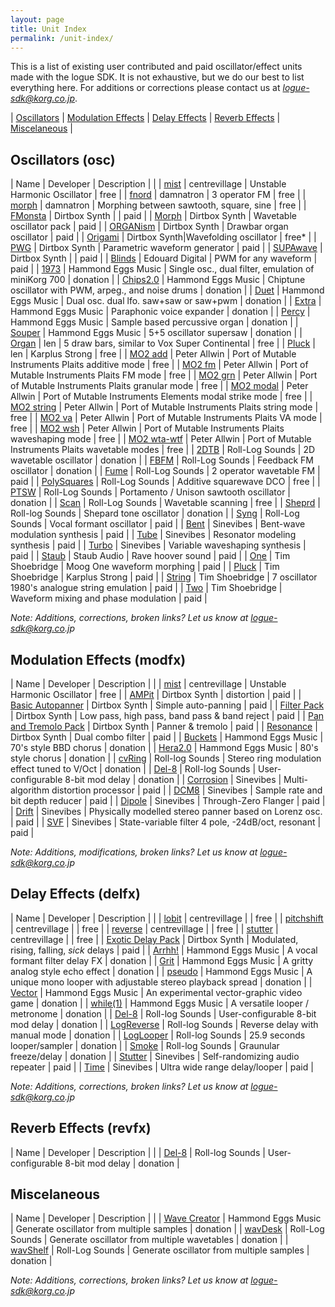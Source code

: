 ```yaml
---
layout: page
title: Unit Index
permalink: /unit-index/
---
```


This is a list of existing user contributed and paid oscillator/effect units made with the logue SDK. It is not exhaustive, but we do our best to list everything here. For additions or corrections please contact us at *logue-sdk@korg.co.jp*.

| [Oscillators](#oscillators-osc) | [Modulation Effects](#modulation-effects-modfx) | [Delay Effects](#delay-effects-delfx) | [Reverb Effects](#reverb-effects-revfx) | [Miscelaneous](#miscelaneous) |

## Oscillators (osc)

| Name | Developer | Description |  |
| [mist](https://github.com/centrevillage/cv_logue/tree/master/osc/mist) | centrevillage | Unstable Harmonic Oscillator | free |
| [fnord](https://github.com/damnatron/logue-sdk/tree/master/platform/prologue/contrib/prlgunit) | damnatron | 3 operator FM | free |
| [morph](https://github.com/damnatron/logue-sdk/tree/master/platform/prologue/contrib/prlgunit) | damnatron | Morphing between sawtooth, square, sine | free |
| [FMonsta](https://www.dirtboxsynth.com/sd_product/fmonsta-bundle/) | Dirtbox Synth | | paid |
| [Morph](https://www.dirtboxsynth.com/sd_product/morph/) | Dirtbox Synth | Wavetable oscillator pack | paid |
| [ORGANism](https://www.dirtboxsynth.com/sd_product/organism/) | Dirtbox Synth | Drawbar organ oscillator | paid |
| [Origami](https://www.dirtboxsynth.com/sd_product/origami/) | Dirtbox Synth|Wavefolding oscillator | free\* |
| [PWG](https://www.dirtboxsynth.com/sd_product/pwg-parametric-waveform-generator/) | Dirtbox Synth | Parametric waveform generator | paid |
| [SUPAwave](https://www.dirtboxsynth.com/sd_product/supawave/) | Dirtbox Synth | | paid |
| [Blinds](https://edouard.digital/) | Edouard Digital | PWM for any waveform | paid |
| [1973](http://hammondeggsmusic.ca/logueplugins/1973.html) | Hammond Eggs Music | Single osc., dual filter, emulation of miniKorg 700 | donation | 
| [Chips2.0](http://hammondeggsmusic.ca/logueplugins/chips2.html) | Hammond Eggs Music | Chiptune oscillator with PWM, arpeg., and noise drums | donation | 
| [Duet](http://hammondeggsmusic.ca/logueplugins/duet.html) | Hammond Eggs Music | Dual osc. dual lfo. saw+saw or saw+pwm | donation |
| [Extra](http://hammondeggsmusic.ca/logueplugins/extra.html) | Hammond Eggs Music | Paraphonic voice expander | donation |
| [Percy](http://hammondeggsmusic.ca/logueplugins/percy.html) | Hammond Eggs Music | Sample based percussive organ | donation |
| [Souper](http://hammondeggsmusic.ca/logueplugins/souper.html) | Hammond Eggs Music | 5+5 oscillator supersaw | donation |
| [Organ](https://github.com/len/korg-prologue/tree/master/src/organ) | len | 5 draw bars, similar to Vox Super Continental | free | 
| [Pluck](https://github.com/len/korg-prologue/tree/master/src/pluck) | len | Karplus Strong | free |
| [MO2 add](https://github.com/peterall/eurorack-prologue/releases) | Peter Allwin | Port of Mutable Instruments Plaits additive mode | free |
| [MO2 fm](https://github.com/peterall/eurorack-prologue/releases) | Peter Allwin | Port of Mutable Instruments Plaits FM mode | free |
| [MO2 grn](https://github.com/peterall/eurorack-prologue/releases) | Peter Allwin | Port of Mutable Instruments Plaits granular mode | free |
| [MO2 modal](https://github.com/peterall/eurorack-prologue/releases) | Peter Allwin | Port of Mutable Instruments Elements modal strike mode | free |
| [MO2 string](https://github.com/peterall/eurorack-prologue/releases) | Peter Allwin | Port of Mutable Instruments Plaits string mode | free |
| [MO2 va](https://github.com/peterall/eurorack-prologue/releases) | Peter Allwin | Port of Mutable Instruments Plaits VA mode | free |
| [MO2 wsh](https://github.com/peterall/eurorack-prologue/releases) | Peter Allwin | Port of Mutable Instruments Plaits waveshaping mode | free |
| [MO2 wta-wtf](https://github.com/peterall/eurorack-prologue/releases) | Peter Allwin | Port of Mutable Instruments Plaits wavetable modes | free |
| [2DTB](https://gum.co/rolllog_nts1_pack) | Roll-Log Sounds | 2D wavetable oscillator | donation |
| [FBFM](https://gum.co/rolllog_nts1_pack) | Roll-Log Sounds | Feedback FM oscillator | donation |
| [Fume](https://rolllogsounds.com) | Roll-Log Sounds | 2 operator wavetable FM | paid |
| [PolySquares](https://rolllogsounds.com) | Roll-Log Sounds | Additive squarewave DCO | free |
| [PTSW](https://gum.co/rolllog_nts1_pack) | Roll-Log Sounds | Portamento / Unison sawtooth oscillator | donation |
| [Scan](https://rolllogsounds.com) | Roll-Log Sounds | Wavetable scanning | free |
| [Sheprd](https://gum.co/rolllog_free_pack) | Roll-log Sounds | Shepard tone oscillator | donation |
| [Syng](https://rolllogsounds.com) | Roll-Log Sounds | Vocal formant oscillator | paid |
| [Bent](https://www.sinevibes.com/korgbent/) | Sinevibes | Bent-wave modulation synthesis | paid |
| [Tube](https://www.sinevibes.com/korgtube/) | Sinevibes | Resonator modeling synthesis | paid |
| [Turbo](https://www.sinevibes.com/korgturbo/) | Sinevibes | Variable waveshaping synthesis | paid | 
| [Staub](https://www.staub-audio.com/products/staub/) | Staub Audio | Rave hoover sound | paid |
| [One](https://sellfy.com/p/vp0w/) | Tim Shoebridge | Moog One waveform morphing | paid | 
| [Pluck](https://sellfy.com/p/bG1k/) | Tim Shoebridge | Karplus Strong | paid |
| [String](https://sellfy.com/p/Ump7/) | Tim Shoebridge | 7 oscillator 1980's analogue string emulation | paid |
| [Two](https://sellfy.com/p/wxqvjn/) | Tim Shoebridge | Waveform mixing and phase modulation | paid |

_Note: Additions, corrections, broken links? Let us know at logue-sdk@korg.co.jp_

## Modulation Effects (modfx)

| Name | Developer | Description |  |
| [mist](https://github.com/centrevillage/cv_logue/tree/master/osc/mist) | centrevillage | Unstable Harmonic Oscillator | free |
| [AMPit](https://www.dirtboxsynth.com/sd_product/ampit/) | Dirtbox Synth | distortion | paid |
| [Basic Autopanner](https://www.dirtboxsynth.com/sd_product/basic-autopanner/) | Dirtbox Synth | Simple auto-panning | paid |
| [Filter Pack](https://www.dirtboxsynth.com/sd_product/filter-pack/) | Dirtbox Synth | Low pass, high pass, band pass & band reject | paid |
| [Pan and Tremolo Pack](https://www.dirtboxsynth.com/sd_product/pan-and-tremolo-pack/) | Dirtbox Synth | Panner & tremolo | paid |
| [Resonance](https://www.dirtboxsynth.com/sd_product/resonance/) | Dirtbox Synth | Dual combo filter | paid |
| [Buckets](http://hammondeggsmusic.ca/logueplugins/buckets.html) | Hammond Eggs Music | 70's style BBD chorus | donation |
| [Hera2.0](http://hammondeggsmusic.ca/logueplugins/hera2.html) | Hammond Eggs Music | 80's style chorus | donation |
| [cvRing](https://gum.co/rolllog_free_pack) | Roll-log Sounds | Stereo ring modulation effect tuned to V/Oct | donation |
| [Del-8](https://gum.co/logueMill_del_8) | Roll-log Sounds | User-configurable 8-bit mod delay | donation |
| [Corrosion](https://www.sinevibes.com/korgcorrosion/) | Sinevibes | Multi-algorithm distortion processor | paid |
| [DCM8](https://www.sinevibes.com/korgdcm8/) | Sinevibes | Sample rate and bit depth reducer | paid |
| [Dipole](https://www.sinevibes.com/korgdipole/) | Sinevibes | Through-Zero Flanger | paid |
| [Drift](https://www.sinevibes.com/korgdrift/ ) | Sinevibes | Physically modelled stereo panner based on Lorenz osc. | paid |
| [SVF](https://www.sinevibes.com/korgsvf/) | Sinevibes | State-variable filter 4 pole, -24dB/oct, resonant | paid |

_Note: Additions, modifications, broken links? Let us know at logue-sdk@korg.co.jp_

## Delay Effects (delfx)

| Name | Developer | Description |  |
| [lobit](https://github.com/centrevillage/cv_logue/tree/master/delfx/lobit) | centrevillage |  | free |
| [pitchshift](https://github.com/centrevillage/cv_logue/tree/master/delfx/pitchshift) | centrevillage |  | free |
| [reverse](https://github.com/centrevillage/cv_logue/tree/master/delfx/reverse) | centrevillage |  | free |
| [stutter](https://github.com/centrevillage/cv_logue/tree/master/delfx/stutter) | centrevillage |  | free |
| [Exotic Delay Pack](https://www.dirtboxsynth.com/sd_product/exotic-delay-pack/) | Dirtbox Synth | Modulated, rising, falling, _sick_ delays |  paid |
| [Arrhh!](http://hammondeggsmusic.ca/logueplugins/arrhh.html) | Hammond Eggs Music | A vocal formant filter delay FX | donation |
| [Grit](http://hammondeggsmusic.ca/logueplugins/grit.html) | Hammond Eggs Music | A gritty analog style echo effect | donation |
| [pseudo](http://hammondeggsmusic.ca/logueplugins/pseudo.html) | Hammond Eggs Music | A unique mono looper with adjustable stereo playback spread | donation |
| [Vector](http://hammondeggsmusic.ca/logueplugins/vector.html) | Hammond Eggs Music | An experimental vector-graphic video game | donation |
| [while(1)](http://hammondeggsmusic.ca/logueplugins/while1.html) | Hammond Eggs Music | A versatile looper / metronome |  donation |
| [Del-8](https://gum.co/logueMill_del_8) | Roll-log Sounds | User-configurable 8-bit mod delay | donation |
| [LogReverse](https://gum.co/rolllog_free_pack) | Roll-log Sounds | Reverse delay with manual mode | donation |
| [LogLooper](https://gum.co/rolllog_free_pack) | Roll-log Sounds | 25.9 seconds looper/sampler | donation |
| [Smoke](https://gum.co/rolllog_free_pack) | Roll-log Sounds | Graunular freeze/delay | donation |
| [Stutter](https://www.sinevibes.com/korgstutter/) | Sinevibes | Self-randomizing audio repeater | paid |
| [Time](https://www.sinevibes.com/korgtime/) | Sinevibes | Ultra wide range delay/looper | paid |

_Note: Additions, corrections, broken links? Let us know at logue-sdk@korg.co.jp_

## Reverb Effects (revfx)

| Name | Developer | Description |  |
| [Del-8](https://gum.co/logueMill_del_8) | Roll-log Sounds | User-configurable 8-bit mod delay | donation |

## Miscelaneous 

| Name | Developer | Description |  |
| [Wave Creator](http://hammondeggsmusic.ca/logueplugins/wavecreator.html) | Hammond Eggs Music | Generate oscillator from multiple samples | donation |
| [wavDesk](https://gumroad.com/l/wavDesk) | Roll-Log Sounds | Generate oscillator from multiple wavetables | donation |
| [wavShelf](https://gumroad.com/l/wavShelf) | Roll-Log Sounds | Generate oscillator from multiple samples | donation |

_Note: Additions, corrections, broken links? Let us know at logue-sdk@korg.co.jp_
